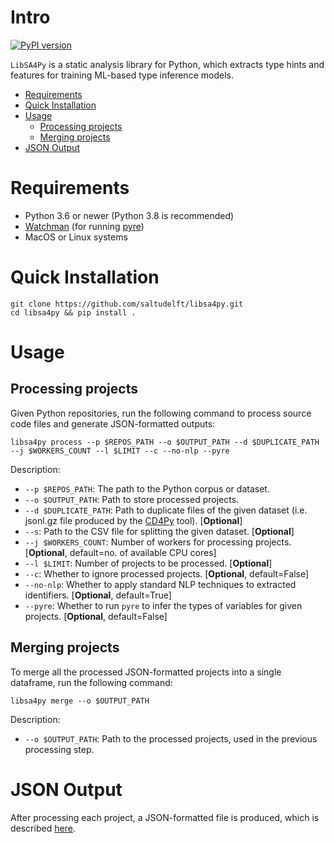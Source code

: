 # Intro
[![PyPI version](https://badge.fury.io/py/libsa4py.svg)](https://badge.fury.io/py/libsa4py)

`LibSA4Py` is a static analysis library for Python, which extracts type hints and features for training ML-based type inference models.

- [Requirements](#requirements)
- [Quick Installation](#quick-installation)
- [Usage](#usage)
  - [Processing projects](#processing-projects)
  - [Merging projects](#merging-projects)
- [JSON Output](#json-output)

# Requirements

- Python 3.6 or newer (Python 3.8 is recommended)
- [Watchman](https://facebook.github.io/watchman/) (for running [pyre](https://pyre-check.org/))
- MacOS or Linux systems

# Quick Installation

```
git clone https://github.com/saltudelft/libsa4py.git
cd libsa4py && pip install .
```

# Usage
## Processing projects
Given Python repositories, run the following command to process source code files and generate JSON-formatted outputs:
```
libsa4py process --p $REPOS_PATH --o $OUTPUT_PATH --d $DUPLICATE_PATH --j $WORKERS_COUNT --l $LIMIT --c --no-nlp --pyre
```

Description:
- `--p $REPOS_PATH`: The path to the Python corpus or dataset.
- `--o $OUTPUT_PATH`: Path to store processed projects.
- `--d $DUPLICATE_PATH`: Path to duplicate files of the given dataset (i.e. jsonl.gz file produced by the [CD4Py](https://github.com/saltudelft/CD4Py) tool). [**Optional**]
- `--s`: Path to the CSV file for splitting the given dataset. [**Optional**]
- `--j $WORKERS_COUNT`: Number of workers for processing projects. [**Optional**, default=no. of available CPU cores]
- `--l $LIMIT`: Number of projects to be processed. [**Optional**]
- `--c`: Whether to ignore processed projects. [**Optional**, default=False]
- `--no-nlp`: Whether to apply standard NLP techniques to extracted identifiers. [**Optional**, default=True]
- `--pyre`: Whether to run `pyre` to infer the types of variables for given projects. [**Optional**, default=False]

## Merging projects
To merge all the processed JSON-formatted projects into a single dataframe, run the following command:
```
libsa4py merge --o $OUTPUT_PATH
```

Description:
- `--o $OUTPUT_PATH`: Path to the processed projects, used in the previous processing step.

# JSON Output
After processing each project, a JSON-formatted file is produced, which is described [here](https://github.com/saltudelft/light-sa-type-inf/blob/master/JSONOutput.md).